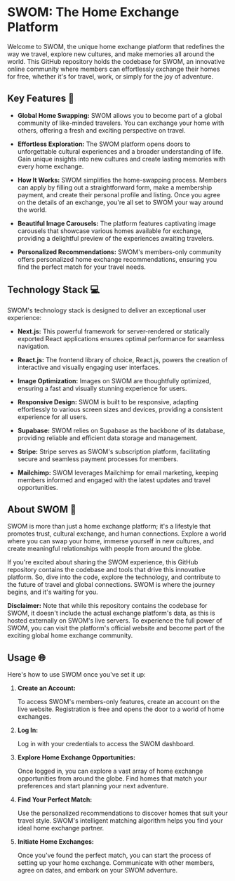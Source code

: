 # SWOM: The Home Exchange Platform

Welcome to SWOM, the unique home exchange platform that redefines the way we travel, explore new cultures, and make memories all around the world. This GitHub repository holds the codebase for SWOM, an innovative online community where members can effortlessly exchange their homes for free, whether it's for travel, work, or simply for the joy of adventure.

## Key Features 🌟

- **Global Home Swapping:** SWOM allows you to become part of a global community of like-minded travelers. You can exchange your home with others, offering a fresh and exciting perspective on travel.

- **Effortless Exploration:** The SWOM platform opens doors to unforgettable cultural experiences and a broader understanding of life. Gain unique insights into new cultures and create lasting memories with every home exchange.

- **How It Works:** SWOM simplifies the home-swapping process. Members can apply by filling out a straightforward form, make a membership payment, and create their personal profile and listing. Once you agree on the details of an exchange, you're all set to SWOM your way around the world.

- **Beautiful Image Carousels:** The platform features captivating image carousels that showcase various homes available for exchange, providing a delightful preview of the experiences awaiting travelers.

- **Personalized Recommendations:** SWOM's members-only community offers personalized home exchange recommendations, ensuring you find the perfect match for your travel needs.

## Technology Stack 💻

SWOM's technology stack is designed to deliver an exceptional user experience:

- **Next.js:** This powerful framework for server-rendered or statically exported React applications ensures optimal performance for seamless navigation.

- **React.js:** The frontend library of choice, React.js, powers the creation of interactive and visually engaging user interfaces.

- **Image Optimization:** Images on SWOM are thoughtfully optimized, ensuring a fast and visually stunning experience for users.

- **Responsive Design:** SWOM is built to be responsive, adapting effortlessly to various screen sizes and devices, providing a consistent experience for all users.

- **Supabase:** SWOM relies on Supabase as the backbone of its database, providing reliable and efficient data storage and management.

- **Stripe:** Stripe serves as SWOM's subscription platform, facilitating secure and seamless payment processes for members.

- **Mailchimp:** SWOM leverages Mailchimp for email marketing, keeping members informed and engaged with the latest updates and travel opportunities.

## About SWOM 🏡

SWOM is more than just a home exchange platform; it's a lifestyle that promotes trust, cultural exchange, and human connections. Explore a world where you can swap your home, immerse yourself in new cultures, and create meaningful relationships with people from around the globe.

If you're excited about sharing the SWOM experience, this GitHub repository contains the codebase and tools that drive this innovative platform. So, dive into the code, explore the technology, and contribute to the future of travel and global connections. SWOM is where the journey begins, and it's waiting for you.

**Disclaimer:** Note that while this repository contains the codebase for SWOM, it doesn't include the actual exchange platform's data, as this is hosted externally on SWOM's live servers. To experience the full power of SWOM, you can visit the platform's official website and become part of the exciting global home exchange community.

## Usage 🌐

Here's how to use SWOM once you've set it up:

1. **Create an Account:**

   To access SWOM's members-only features, create an account on the live website. Registration is free and opens the door to a world of home exchanges.

2. **Log In:**

   Log in with your credentials to access the SWOM dashboard.

3. **Explore Home Exchange Opportunities:**

   Once logged in, you can explore a vast array of home exchange opportunities from around the globe. Find homes that match your preferences and start planning your next adventure.

4. **Find Your Perfect Match:**

   Use the personalized recommendations to discover homes that suit your travel style. SWOM's intelligent matching algorithm helps you find your ideal home exchange partner.

5. **Initiate Home Exchanges:**

   Once you've found the perfect match, you can start the process of setting up your home exchange. Communicate with other members, agree on dates, and embark on your SWOM adventure.
